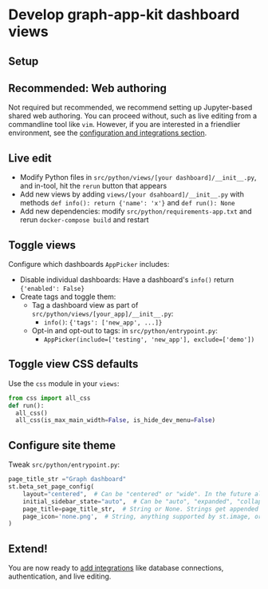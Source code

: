# Develop graph-app-kit dashboard views

## Setup

## Recommended: Web authoring

Not required but recommended, we recommend setting up Jupyter-based shared web authoring. You can proceed without, such as live editing from a commandline tool like `vim`. However, if you are interested in a friendlier environment, see the [configuration and integrations section](extend.md).

## Live edit

* Modify Python files in `src/python/views/[your dashboard]/__init__.py`, and in-tool, hit the `rerun` button that appears
* Add new views by adding `views/[your dsahboard]/__init__.py` with methods `def info(): return {'name': 'x'}` and `def run(): None`
* Add new dependencies: modify `src/python/requirements-app.txt` and rerun `docker-compose build` and restart

## Toggle views

Configure which dashboards `AppPicker` includes:

* Disable individual dashboards: Have a dashboard's `info()` return `{'enabled': False}`
* Create tags and toggle them: 
  * Tag a dashboard view as part of `src/python/views/[your_app]/__init__.py`:
     * `info()`: `{'tags': ['new_app', ...]}`
  * Opt-in and opt-out to tags: in `src/python/entrypoint.py`:
    * `AppPicker(include=['testing', 'new_app'], exclude=['demo'])`

## Toggle view CSS defaults
Use the `css` module in your `views`:

```python
from css import all_css
def run():
  all_css()
  all_css(is_max_main_width=False, is_hide_dev_menu=False)
```

## Configure site theme
Tweak `src/python/entrypoint.py`:

```python
page_title_str ="Graph dashboard"
st.beta_set_page_config(
	layout="centered",  # Can be "centered" or "wide". In the future also "dashboard", etc.
	initial_sidebar_state="auto",  # Can be "auto", "expanded", "collapsed"
	page_title=page_title_str,  # String or None. Strings get appended with "• Streamlit". 
	page_icon='none.png',  # String, anything supported by st.image, or None.
)
```

## Extend!

You are now ready to [add integrations](extend.md) like database connections, authentication, and live editing.